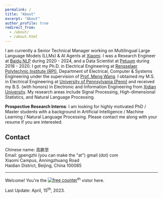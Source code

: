 ```yaml
---
permalink: /
title: "About"
excerpt: "About"
author_profile: true
redirect_from: 
  - /about/
  - /about.html
---
```


I am currently a Senior Technical Manager working on Multilingual Large Language Models (LLMs) & AI Agents at [Xiaomi](https://www.mi.com/). I was a Research Engineer at [Baidu NLP](https://nlp.baidu.com/) during 2020 - 2024, and a Data Scientist at [Petuum](http://www.petuum.com/) during 2018 - 2020. I got my Ph.D. in Electrical Engineering at [Rensselaer Polytechnic Institute (RPI)](http://rpi.edu/), Department of Electrical, Computer & Systems Engineering under  the supervision of [Prof. Meng Wang](https://ecse.rpi.edu/~wang/). I obtained my M.S. in Electrical Engineering at [University of Pennsylvania (Penn)](http://www.upenn.edu/) and received my B.S. (with honors) in Electronic and Information Engineering from [Xidian University](https://www.xidian.edu.cn/). My research areas include Signal Processing, High-dimensional Statistics, and Natural Language Processing.


**Prospective Research Interns**: I am looking for highly motivated PhD / Master students with a background in Artificial Intelligence / Machine Learning / Natural Language Processing. Please contact me along with your resume if you are interested.


**Contact**
------
Chinese name: 高鹏至  
Email: gpengzhi (you can make the "at") gmail (dot) com  
Xiaomi Campus, Anningzhuang Road  
Haidian District, Beijing, China 100085

---

Welcome! You're the <a href='https://www.counter12.com'><img src='https://www.counter12.com/img-Wy8YB2Y7Z94Wc867-3.gif' border='0' alt='free counter'></a><script type='text/javascript' src='https://www.counter12.com/ad.js?id=Wy8YB2Y7Z94Wc867'></script><sup>th</sup> vistor here.

<script type="text/javascript" id="clustrmaps" src="//clustrmaps.com/map_v2.js?d=DU6pVGEgqlXN2oQ09MeLp-Qp_rew6BgKnf2wgQSxl_E&cl=ffffff&w=a"></script>

Last Update: April, 15<sup>th</sup>, 2023.
